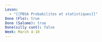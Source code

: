 ```yaml
---
Leson:
  - "[[PBSA Probabilites et statistiques]]"
Done (Flo): true
Done (Salome): true
Done(silly cunt): false
Week: March 4-10
---
```

